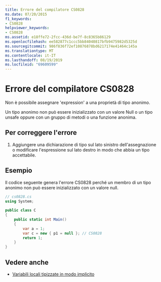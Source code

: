 ```yaml
---
title: Errore del compilatore CS0828
ms.date: 07/20/2015
f1_keywords:
- CS0828
helpviewer_keywords:
- CS0828
ms.assetid: e18ffe72-2fcc-436d-be7f-8c8365b86129
ms.openlocfilehash: ee582877c1ccc5bb84040817bfb9475982d5325d
ms.sourcegitcommit: 986f836f72ef10876878bd6217174e41464c145a
ms.translationtype: MT
ms.contentlocale: it-IT
ms.lasthandoff: 08/19/2019
ms.locfileid: "69609599"
---
```

# <a name="compiler-error-cs0828"></a>Errore del compilatore CS0828
Non è possibile assegnare 'expression' a una proprietà di tipo anonimo.  
  
 Un tipo anonimo non può essere inizializzato con un valore Null o un tipo unsafe oppure con un gruppo di metodi o una funzione anonima.  
  
## <a name="to-correct-this-error"></a>Per correggere l'errore  
  
1. Aggiungere una dichiarazione di tipo sul lato sinistro dell'assegnazione o modificare l'espressione sul lato destro in modo che abbia un tipo accettabile.  
  
## <a name="example"></a>Esempio  
 Il codice seguente genera l'errore CS0828 perché un membro di un tipo anonimo non può essere inizializzato con un valore null.  
  
```csharp  
// cs0828.cs  
using System;  
  
public class C  
{  
    public static int Main()  
    {  
        var a = 1;  
        var c = new { p1 = null }; // CS0828  
        return 1;  
    }  
}  
```  
  
## <a name="see-also"></a>Vedere anche

- [Variabili locali tipizzate in modo implicito](../programming-guide/classes-and-structs/implicitly-typed-local-variables.md)

